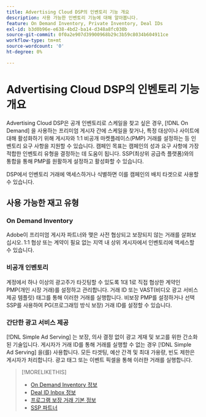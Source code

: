 ```yaml
---
title: Advertising Cloud DSP의 인벤토리 기능 개요
description: 사용 가능한 인벤토리 기능에 대해 알아봅니다.
feature: On Demand Inventory, Private Inventory, Deal IDs
exl-id: b3d0b96e-e638-4bd2-ba14-d348a8fc030b
source-git-commit: 0f0a2e907d39900968b29c3b59c8034b604911ce
workflow-type: tm+mt
source-wordcount: '0'
ht-degree: 0%

---
```


# Advertising Cloud DSP의 인벤토리 기능 개요

Advertising Cloud DSP은 공개 인벤토리로 스케일을 찾고 싶은 경우, [!DNL On Demand] 을 사용하는 프리미엄 게시자 간에 스케일을 찾거나, 특정 대상이나 사이트에 대해 활성화하기 위해 게시자와 1:1 비공개 마켓플레이스(PMP) 거래를 설정하는 등 인벤토리 요구 사항을 지원할 수 있습니다. 캠페인 목표는 캠페인의 성과 요구 사항에 가장 적합한 인벤토리 유형을 결정하는 데 도움이 됩니다. SSP(최상위 공급측 플랫폼)와의 통합을 통해 PMP를 원활하게 설정하고 활성화할 수 있습니다.

DSP에서 인벤토리 거래에 액세스하거나 식별하면 이를 캠페인의 배치 타겟으로 사용할 수 있습니다.

## 사용 가능한 재고 유형

### On Demand Inventory

Adobe이 프리미엄 게시자 파트너와 맺은 사전 협상되고 보장되지 않는 거래를 살펴보십시오. 1:1 협상 또는 계약이 필요 없는 지역 내 상위 게시자에서 인벤토리에 액세스할 수 있습니다.

### 비공개 인벤토리

계정에서 하나 이상의 광고주가 타깃팅할 수 있도록 1대 1로 직접 협상한 계약인 PMP(개인 시장 거래)를 설정하고 관리합니다. 거래 ID 또는 VAST(비디오 광고 서비스 제공 템플릿) 태그를 통해 이러한 거래를 실행합니다. 비보장 PMP를 설정하거나 선택 SSP를 사용하여 PG(프로그래밍 방식 보장) 거래 ID를 설정할 수 있습니다.

### 간단한 광고 서비스 제공

[!DNL Simple Ad Serving] 는 보장, 의사 결정 없이 광고 게재 및 보고를 위한 간소화된 기술입니다. 게시자가 거래 ID를 통해 거래를 실행할 수 없는 경우 [!DNL Simple Ad Serving] 을(를) 사용합니다. 모든 타겟팅, 예산 간격 및 최대 가용량, 빈도 제한은 게시자가 처리합니다. 광고 태그 또는 이벤트 픽셀을 통해 이러한 거래를 실행합니다.

>[!MORELIKETHIS]
>
>* [On Demand Inventory 정보](on-demand-inventory-about.md)
>* [Deal ID Inbox 정보](deal-id-inbox-about.md)
>* [프로그램 보장 거래 기본 정보](programmatic-guaranteed-about.md)
>* [SSP 파트너](ssp-partners.md)

<!-- >* [About Private Inventory](private-inventory-about.md) -->
